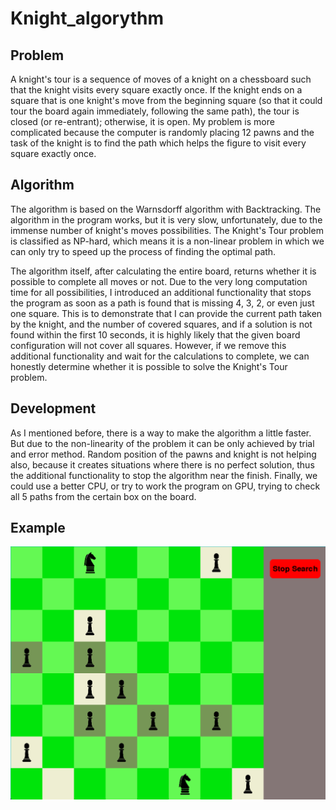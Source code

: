 # Knight_algorythm
## Problem
A knight's tour is a sequence of moves of a knight on a chessboard such that the knight visits every square exactly once. If the knight ends on a square that is one knight's move from the beginning square (so that it could tour the board again immediately, following the same path), the tour is closed (or re-entrant); otherwise, it is open.
My problem is more complicated because the computer is randomly placing 12 pawns and the task of the knight is to find the path which helps the figure to visit every square exactly once.
## Algorithm
The algorithm is based on the Warnsdorff algorithm with Backtracking.
The algorithm in the program works, but it is very slow, unfortunately, due to the immense number of knight's moves possibilities. The Knight's Tour problem is classified as NP-hard, which means it is a non-linear problem in which we can only try to speed up the process of finding the optimal path.

The algorithm itself, after calculating the entire board, returns whether it is possible to complete all moves or not. Due to the very long computation time for all possibilities, I introduced an additional functionality that stops the program as soon as a path is found that is missing 4, 3, 2, or even just one square. This is to demonstrate that I can provide the current path taken by the knight, and the number of covered squares, and if a solution is not found within the first 10 seconds, it is highly likely that the given board configuration will not cover all squares. However, if we remove this additional functionality and wait for the calculations to complete, we can honestly determine whether it is possible to solve the Knight's Tour problem.

## Development
As I mentioned before, there is a way to make the algorithm a little faster. But due to the non-linearity of the problem it can be only achieved by trial and error method. Random position of the pawns and knight is not helping also, because it creates situations where there is no perfect solution, thus the additional functionality to stop the algorithm near the finish.
Finally, we could use a better CPU, or try to work the program on GPU, trying to check all 5 paths from the certain box on the board.

## Example
![BOARD.png](BOARD.png)
